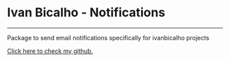 # Ivan Bicalho - Notifications

---

Package to send email notifications specifically for ivanbicalho projects

[Click here to check my github.](https://github.com/ivanbicalho)
